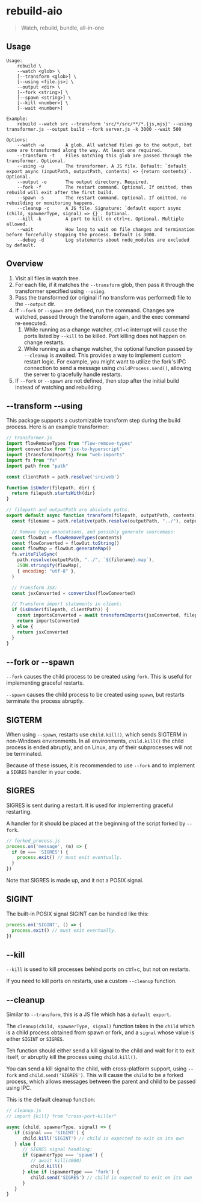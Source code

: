 # rebuild-aio

> Watch, rebuild, bundle, all-in-one

## Usage

```
Usage:
    rebuild \ 
    --watch <glob> \ 
    [--transform <glob>] \ 
    [--using <file.js>] \
    --output <dir> \
    [--fork <string>] \
    [--spawn <string>] \ 
    [--kill <number>] \
    [--wait <number>] 
    
Example:
    rebuild --watch src --transform 'src/*/src/**/*.{js,mjs}' --using transformer.js --output build --fork server.js -k 3000 --wait 500

Options:
    --watch -w        A glob. All watched files go to the output, but some are transformed along the way. At least one required.
    --transform -t    Files matching this glob are passed through the transformer. Optional.
    --using -u        The transformer. A JS file. Default: `default export async (inputPath, outputPath, contents) => {return contents}`. Optional.
    --output -o       The output directory. Required.
    --fork -f         The restart command. Optional. If omitted, then rebuild will exit after the first build.
    --spawn -s        The restart command. Optional. If omitted, no rebuilding or monitoring happens.
    --cleanup -c      A JS file. Signature: `default export async (child, spawnerType, signal) => {}`. Optional.
    --kill -k         A port to kill on ctrl+c. Optional. Multiple allowed.
    --wait            How long to wait on file changes and termination before forcefully stopping the process. Default is 3000.
    --debug -d        Log statements about node_modules are excluded by default.
```

## Overview

1. Visit all files in watch tree.
2. For each file, if it matches the `--transform` glob, then pass it through the transformer specified using `--using`.
3. Pass the transformed (or original if no transform was performed) file to the `--output` dir.
4. If `--fork` or `--spawn` are defined, run the command. Changes are watched, passed through the transform again, and the exec command re-executed.
   1. While running as a change watcher, ctrl+c interrupt will cause the ports listed by `--kill` to be killed. Port killing does not happen on change restarts.
   2. While running as a change watcher, the optional function passed by `--cleanup` is awaited. This provides a way to implement custom restart logic. For example, you might want to utilize the fork's IPC connection to send a message using `childProcess.send()`, allowing the server to gracefully handle restarts.
5. If `--fork` or `--spawn` are not defined, then stop after the initial build instead of watching and rebuilding.

## --transform --using

This package supports a customizable transform step during the build process. Here is an example transformer:

```js
// transformer.js
import flowRemoveTypes from "flow-remove-types"
import convertJsx from "jsx-to-hyperscript"
import {transformImports} from "web-imports"
import fs from "fs"
import path from "path"

const clientPath = path.resolve('src/web')

function isUnder(filepath, dir) {
  return filepath.startsWith(dir)
}

// filepath and outputPath are absolute paths.
export default async function transform(filepath, outputPath, contents) {
  const filename = path.relative(path.resolve(outputPath, "../"), outputPath)

  // Remove type annotations, and possibly generate sourcemaps:
  const flowOut = flowRemoveTypes(contents)
  const flowConverted = flowOut.toString()
  const flowMap = flowOut.generateMap()
  fs.writeFileSync(
    path.resolve(outputPath, "../", `${filename}.map`),
    JSON.stringify(flowMap),
    { encoding: "utf-8" },
  )

  // Transform JSX:
  const jsxConverted = convertJsx(flowConverted)

  // Transform import statements in client:
  if (isUnder(filepath, clientPath)) {
    const importsConverted = await transformImports(jsxConverted, filepath)
    return importsConverted
  } else {
    return jsxConverted
  }
}
```

## --fork or --spawn

`--fork` causes the child process to be created using `fork`. This is useful for implementing graceful restarts.

`--spawn` causes the child process to be created using `spawn`, but restarts terminate the process abruptly.

## SIGTERM

When using `--spawn`, restarts use `child.kill()`, which sends SIGTERM in non-Windows environments. In all environments, `child.kill()` the child process is ended abruptly, and on Linux, any of their subprocesses will not be terminated.

Because of these issues, it is recommended to use `--fork` and to implement a `SIGRES` handler in your code.

## SIGRES

SIGRES is sent during a restart. It is used for implementing graceful restarting.

A handler for it should be placed at the beginning of the script forked by `--fork`.

```js
// forked_process.js
process.on('message', (m) => {
  if (m === 'SIGRES') {
    process.exit() // must exit eventually.
  }
})
```

Note that SIGRES is made up, and it not a POSIX signal.

## SIGINT

The built-in POSIX signal SIGINT can be handled like this:

```js
process.on('SIGINT', () => {
  process.exit() // must exit eventually.
})
```

## --kill

`--kill` is used to kill processes behind ports on ctrl+c, but not on restarts.

If you need to kill ports on restarts, use a custom `--cleanup` function.

## --cleanup

Similar to `--transform`, this is a JS file which has a `default export`.

The `cleanup(child, spawnerType, signal)` function takes in the `child` which is a child process obtained from spawn or fork, and a `signal` whose value is either `SIGINT` or `SIGRES`. 

Teh function should either send a kill signal to the child and wait for it to exit itself, or abruptly kill the process using `child.kill()`.

You can send a kill signal to the child, with cross-platform support, using `--fork` and `child.send('SIGRES')`. This will cause the `child` to be a forked process, which allows messages between the parent and child to be passed using IPC.

This is the default cleanup function:

```js
// cleanup.js
// import {kill} from "cross-port-killer"

async (child, spawnerType, signal) => {
   if (signal === 'SIGINT') {
      child.kill('SIGINT') // child is expected to exit on its own
   } else {
      // SIGRES signal handling:
      if (spawnerType === 'spawn') {
         // await kill(4000)
         child.kill()
      } else if (spawnerType === 'fork') {
         child.send('SIGRES') // child is expected to exit on its own
      }
   }
}
```
